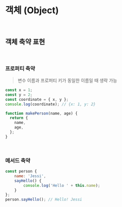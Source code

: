 # 객체 (Object)

<br/>

## 객체 축약 표현

<br/>

### 프로퍼티 축약

> 변수 이름과 프로퍼티 키가 동일한 이름일 때 생략 가능

```javascript
const x = 1;
const y = 2;
const coordinate = { x, y };
console.log(coordinate); // {x: 1, y: 2}

function makePerson(name, age) {
  return {
    name,
    age,
  };
}
```

<br/>

### 메서드 축약

```javascript
const person {
    name: 'Jessi',
    sayHello() {
        console.log('Hello ' + this.name);
    }
};
person.sayHello(); // Hello! Jessi
```
